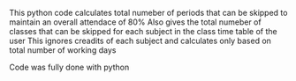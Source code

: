 This python code calculates total numeber of periods that can be skipped to maintain an overall attendace of 80%
Also gives the total numeber of classes that can be skipped for each subject in the class time table of the user
This ignores creadits of each subject and calculates only based on total number of working days

Code was fully done with python
